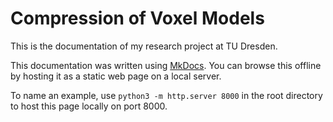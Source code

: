 # Compression of Voxel Models

This is the documentation of my research project at TU Dresden.

This documentation was written using [MkDocs](https://www.mkdocs.org/).
You can browse this offline by hosting it as a static web page on a local server.

To name an example, use `python3 -m http.server 8000` in the root directory to host this page locally on port 8000.
